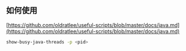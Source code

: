 ## 如何使用
[https://github.com/oldratlee/useful-scripts/blob/master/docs/java.md](https://github.com/oldratlee/useful-scripts/blob/master/docs/java.md)

```bash
show-busy-java-threads -p <pid>
```